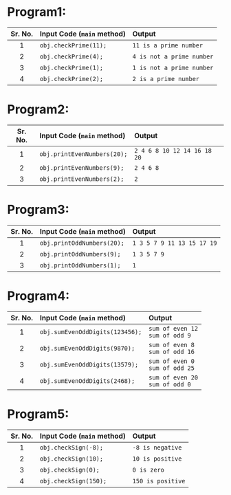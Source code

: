 # Program1:
| Sr. No. | Input Code (`main` method) | Output |
| :---: | :--- | :--- |
| 1 | `obj.checkPrime(11);` | `11 is a prime number` |
| 2 | `obj.checkPrime(4);` | `4 is not a prime number` |
| 3 | `obj.checkPrime(1);` | `1 is not a prime number` |
| 4 | `obj.checkPrime(2);` | `2 is a prime number` |

# Program2:
| Sr. No. | Input Code (`main` method) | Output |
| :---: | :--- | :--- |
| 1 | `obj.printEvenNumbers(20);` | `2 4 6 8 10 12 14 16 18 20` |
| 2 | `obj.printEvenNumbers(9);` | `2 4 6 8` |
| 3 | `obj.printEvenNumbers(2);` | `2` |

# Program3:
| Sr. No. | Input Code (`main` method) | Output |
| :---: | :--- | :--- |
| 1 | `obj.printOddNumbers(20);` | `1 3 5 7 9 11 13 15 17 19` |
| 2 | `obj.printOddNumbers(9);` | `1 3 5 7 9` |
| 3 | `obj.printOddNumbers(1);` | `1` |

# Program4:
| Sr. No. | Input Code (`main` method) | Output |
| :---: | :--- | :--- |
| 1 | `obj.sumEvenOddDigits(123456);` | `sum of even 12`<br>`sum of odd 9` |
| 2 | `obj.sumEvenOddDigits(9870);` | `sum of even 8`<br>`sum of odd 16` |
| 3 | `obj.sumEvenOddDigits(13579);` | `sum of even 0`<br>`sum of odd 25` |
| 4 | `obj.sumEvenOddDigits(2468);` | `sum of even 20`<br>`sum of odd 0` |

# Program5:
| Sr. No. | Input Code (`main` method) | Output |
| :---: | :--- | :--- |
| 1 | `obj.checkSign(-8);` | `-8 is negative` |
| 2 | `obj.checkSign(10);` | `10 is positive` |
| 3 | `obj.checkSign(0);` | `0 is zero` |
| 4 | `obj.checkSign(150);`| `150 is positive` |